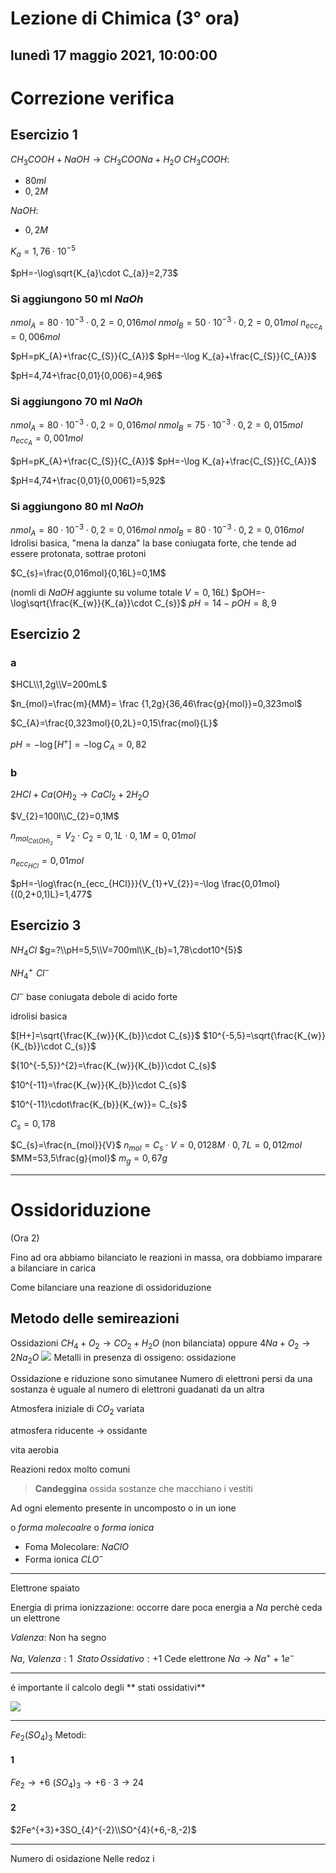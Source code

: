 
# Lezione di Chimica (3° ora)

## lunedì 17 maggio 2021, 10:00:00

# Correzione verifica

## Esercizio 1
$CH_{3}COOH + NaOH \rightarrow CH_{3}COONa + H_{2}O$
$CH_{3}COOH$:
* $80ml$
* $0,2 M$


$NaOH$:
* $0,2M$


$K_{a}=1,76\cdot10^{-5}$

$pH=-\log\sqrt{K_{a}\cdot C_{a}}=2,73$
### Si aggiungono 50 ml $NaOh$

$nmol_{A}=80\cdot10^{-3}\cdot 0,2=0,016mol$
$nmol_{B}=50\cdot 10^{-3}\cdot 0,2=0,01mol$
$n_{ecc_{A}}=0,006mol$

$pH=pK_{A}+\frac{C_{S}}{C_{A}}$
$pH=-\log K_{a}+\frac{C_{S}}{C_{A}}$


$pH=4,74+\frac{0,01}{0,006}=4,96$

### Si aggiungono 70 ml $NaOh$

$nmol_{A}=80\cdot10^{-3}\cdot 0,2=0,016mol$
$nmol_{B}=75\cdot 10^{-3}\cdot 0,2=0,015mol$
$n_{ecc_{A}}=0,001mol$

$pH=pK_{A}+\frac{C_{S}}{C_{A}}$
$pH=-\log K_{a}+\frac{C_{S}}{C_{A}}$

$pH=4,74+\frac{0,01}{0,0061}=5,92$

### Si aggiungono 80 ml $NaOh$

$nmol_{A}=80\cdot10^{-3}\cdot 0,2=0,016mol$
$nmol_{B}=80\cdot 10^{-3}\cdot 0,2=0,016mol$
Idrolisi basica, "mena la danza" la base coniugata forte, che tende ad essere protonata, sottrae protoni

$C_{s}=\frac{0,016mol}{0,16L}=0,1M$

(nomli di $NaOH$ aggiunte su volume totale $V=0,16L$)
$pOH=-\log\sqrt{\frac{K_{w}}{K_{a}}\cdot C_{s}}$
$pH=14-pOH=8,9$

## Esercizio 2
### a
$HCL\\1,2g\\V=200mL$


$n_{mol}=\frac{m}{MM}=  \frac {1,2g}{36,46\frac{g}{mol}}=0,323mol$


$C_{A}=\frac{0,323mol}{0,2L}=0,15\frac{mol}{L}$

$pH=-\log [H^{+}]=-\log C_{A}=0,82$

### b
$2HCl+Ca(OH)_{2}\rightarrow CaCl_{2}+2H_{2}O$

$V_{2}=100l\\C_{2}=0,1M$

$n_{mol_{Ca(OH)_{2}}}=V_{2}\cdot C_{2}=0,1L\cdot0,1M=0,01mol$


$n_{ecc_{HCl}}=0,01mol$

$pH=-\log\frac{n_{ecc_{HCl}}}{V_{1}+V_{2}}=-\log \frac{0,01mol}{(0,2+0,1)L}=1,477$

## Esercizio 3	
$NH_{4}Cl$
$g=?\\pH=5,5\\V=700ml\\K_{b}=1,78\cdot10^{5}$


$NH_{4}^{+}\,\,Cl^{-}$

$Cl^{-}$ base coniugata debole di acido forte

idrolisi basica


$[H+]=\sqrt{\frac{K_{w}}{K_{b}}\cdot C_{s}}$
$10^{-5,5}=\sqrt{\frac{K_{w}}{K_{b}}\cdot C_{s}}$

${10^{-5,5}}^{2}=\frac{K_{w}}{K_{b}}\cdot C_{s}$

$10^{-11}=\frac{K_{w}}{K_{b}}\cdot C_{s}$

$10^{-11}\cdot\frac{K_{b}}{K_{w}}= C_{s}$

$C_{s}=0,178$

$C_{s}=\frac{n_{mol}}{V}$
$n_{mol}=C_{s}\cdot V=0,0128M\cdot 0,7L=0,012mol$
$MM=53,5\frac{g}{mol}$
$m_{g}=0,67g$


---
# Ossidoriduzione
(Ora 2)

Fino ad ora abbiamo bilanciato le reazioni in massa, ora dobbiamo imparare a bilanciare in carica

Come bilanciare una reazione di ossidoriduzione

## Metodo delle semireazioni

Ossidazioni 
$CH_{4}+O_{2} \rightarrow CO_{2}+H_{2}O$ (non bilanciata)
oppure
$4Na+O_{2}  \rightarrow 2Na_{2}O$ 
![](https://i.imgur.com/fxFMeDU.jpg)
Metalli in presenza di ossigeno: ossidazione


Ossidazione e riduzione sono simutanee
Numero di elettroni persi da una sostanza è uguale al numero di elettroni guadanati da un altra

Atmosfera iniziale di $CO_{2}$ variata

atmosfera riducente $\rightarrow$ ossidante

vita aerobia

Reazioni redox molto comuni

> **Candeggina** ossida sostanze che macchiano i vestiti

Ad ogni elemento presente in uncomposto o in un ione

o *forma molecoalre* o *forma ionica*

* Foma Molecolare:
$NaClO$
* Forma ionica
$CLO^{-}$

---

Elettrone spaiato

Energia di prima ionizzazione: occorre dare poca energia a $Na$ perchè ceda un elettrone


$Valenza$: Non ha segno

$Na$, $Valenza:1\,\,\,Stato\,Ossidativo:+1$
Cede
elettrone
$Na\rightarrow Na^{+}+1e^{-}$

---

é importante il calcolo degli ** stati ossidativi**

![](https://i.imgur.com/Mdu1Gs7.jpg)




---

$Fe_{2}(SO_{4})_{3}$
Metodi:

#### 1
$Fe_{2} \rightarrow+6$
$(SO_{4})_{3}\rightarrow +6 \cdot 3 \rightarrow 24$

#### 2
$2Fe^{+3}+3SO_{4}^{-2}\\SO^{4}(+6,-8,-2)$

---

Numero di osidazione
Nelle redoz i
<!--stackedit_data:
eyJoaXN0b3J5IjpbLTEwODQzMDkzNDAsLTEzNTEyOTUxNjQsMT
EwODE0ODM4MCwtNDgzMDE5ODY3LC0xMzQ4NTE1MTI4XX0=
-->